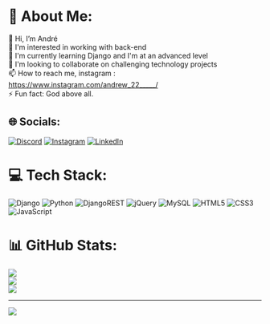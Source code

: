 # 💫 About Me:
👋 Hi, I’m André<br>👀 I'm interested in working with back-end<br>🌱 I'm currently learning Django and I'm at an advanced level<br>💞️ I'm looking to collaborate on challenging technology projects<br>📫 How to reach me, instagram : https://www.instagram.com/andrew_22_____/<br>⚡ Fun fact: God above all.


## 🌐 Socials:
[![Discord](https://img.shields.io/badge/Discord-%237289DA.svg?logo=discord&logoColor=white)](https://discord.gg/carlinfornia#6755) [![Instagram](https://img.shields.io/badge/Instagram-%23E4405F.svg?logo=Instagram&logoColor=white)](https://instagram.com/andrew_22_____) [![LinkedIn](https://img.shields.io/badge/LinkedIn-%230077B5.svg?logo=linkedin&logoColor=white)](https://linkedin.com/in/carlos-andré-840b79232) 

# 💻 Tech Stack:
![Django](https://img.shields.io/badge/django-%23092E20.svg?style=for-the-badge&logo=django&logoColor=white) ![Python](https://img.shields.io/badge/python-3670A0?style=for-the-badge&logo=python&logoColor=ffdd54) ![DjangoREST](https://img.shields.io/badge/DJANGO-REST-ff1709?style=for-the-badge&logo=django&logoColor=white&color=ff1709&labelColor=gray) ![jQuery](https://img.shields.io/badge/jquery-%230769AD.svg?style=for-the-badge&logo=jquery&logoColor=white) ![MySQL](https://img.shields.io/badge/mysql-4479A1.svg?style=for-the-badge&logo=mysql&logoColor=white) ![HTML5](https://img.shields.io/badge/html5-%23E34F26.svg?style=for-the-badge&logo=html5&logoColor=white) ![CSS3](https://img.shields.io/badge/css3-%231572B6.svg?style=for-the-badge&logo=css3&logoColor=white) ![JavaScript](https://img.shields.io/badge/javascript-%23323330.svg?style=for-the-badge&logo=javascript&logoColor=%23F7DF1E)
# 📊 GitHub Stats:
![](https://github-readme-stats.vercel.app/api?username=Carlowww18&theme=merko&hide_border=true&include_all_commits=false&count_private=false)<br/>
![](https://github-readme-streak-stats.herokuapp.com/?user=Carlowww18&theme=merko&hide_border=true)<br/>
![](https://github-readme-stats.vercel.app/api/top-langs/?username=Carlowww18&theme=merko&hide_border=true&include_all_commits=false&count_private=false&layout=compact)

---
[![](https://visitcount.itsvg.in/api?id=Carlowww18&icon=0&color=0)](https://visitcount.itsvg.in)

<!-- Proudly created with GPRM ( https://gprm.itsvg.in ) -->
